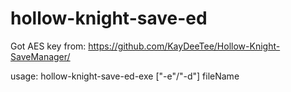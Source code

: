 # hollow-knight-save-ed
Got AES key from: https://github.com/KayDeeTee/Hollow-Knight-SaveManager/

usage: hollow-knight-save-ed-exe ["-e"/"-d"] fileName
